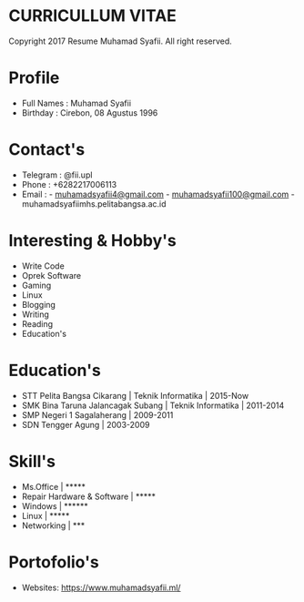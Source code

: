 # CURRICULLUM VITAE
Copyright 2017 Resume Muhamad Syafii. All right reserved.


# Profile
- Full Names : Muhamad Syafii
- Birthday : Cirebon, 08 Agustus 1996

# Contact's
- Telegram        : @fii.upl 
- Phone           : +6282217006113
- Email           : - muhamadsyafii4@gmail.com
                    - muhamadsyafii100@gmail.com
                    - muhamadsyafiimhs.pelitabangsa.ac.id

# Interesting & Hobby's

- Write Code
- Oprek Software
- Gaming
- Linux
- Blogging
- Writing
- Reading
- Education's

# Education's
- STT Pelita Bangsa Cikarang | Teknik Informatika | 2015-Now
- SMK Bina Taruna Jalancagak Subang | Teknik Informatika | 2011-2014
- SMP Negeri 1 Sagalaherang | 2009-2011
- SDN Tengger Agung | 2003-2009

# Skill's

- Ms.Office | *****
- Repair Hardware & Software | *****
- Windows | ******
- Linux | *****
- Networking | ***

# Portofolio's
- Websites: https://www.muhamadsyafii.ml/

# 

